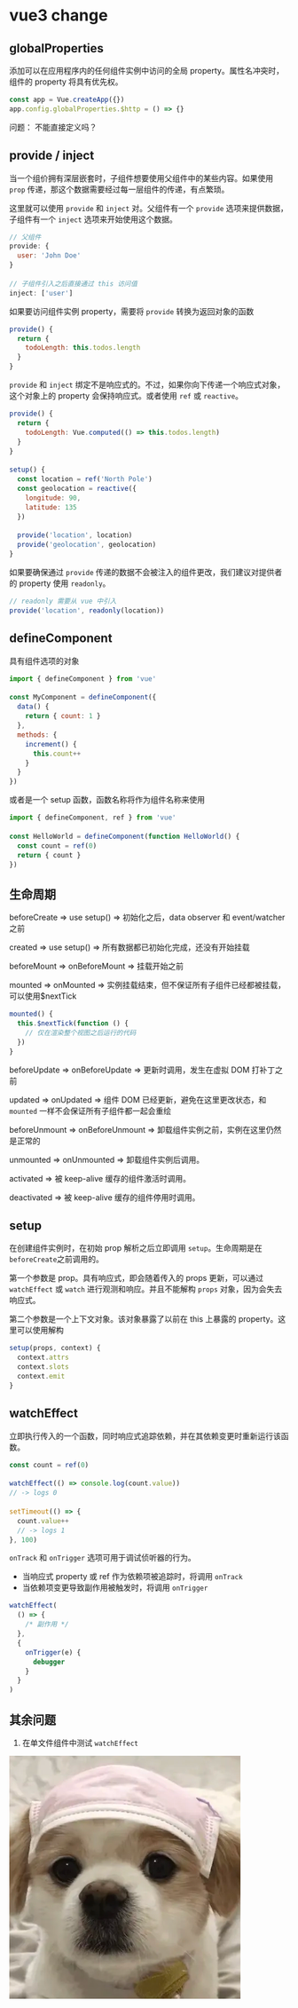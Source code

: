 # vue3 change

## globalProperties

添加可以在应用程序内的任何组件实例中访问的全局 property。属性名冲突时，组件的 property 将具有优先权。

```js
const app = Vue.createApp({})
app.config.globalProperties.$http = () => {}
```

问题： 不能直接定义吗？

## provide / inject

当一个组价拥有深层嵌套时，子组件想要使用父组件中的某些内容。如果使用 `prop` 传递，那这个数据需要经过每一层组件的传递，有点繁琐。

这里就可以使用 `provide` 和 `inject` 对。父组件有一个 `provide` 选项来提供数据，子组件有一个 `inject` 选项来开始使用这个数据。

```js
// 父组件
provide: {
  user: 'John Doe'
}

// 子组件引入之后直接通过 this 访问值
inject: ['user']
```

如果要访问组件实例 property，需要将 `provide` 转换为返回对象的函数

```js
provide() {
  return {
    todoLength: this.todos.length
  }
}
```

`provide` 和 `inject` 绑定不是响应式的。不过，如果你向下传递一个响应式对象，这个对象上的 property 会保持响应式。或者使用 `ref` 或 `reactive`。

```js
provide() {
  return {
    todoLength: Vue.computed(() => this.todos.length)
  }
}

setup() {
  const location = ref('North Pole')
  const geolocation = reactive({
    longitude: 90,
    latitude: 135
  })

  provide('location', location)
  provide('geolocation', geolocation)
}
```

如果要确保通过 `provide` 传递的数据不会被注入的组件更改，我们建议对提供者的 property 使用 `readonly`。

```js
// readonly 需要从 vue 中引入
provide('location', readonly(location))
```

## defineComponent

具有组件选项的对象

```js
import { defineComponent } from 'vue'

const MyComponent = defineComponent({
  data() {
    return { count: 1 }
  },
  methods: {
    increment() {
      this.count++
    }
  }
})
```

或者是一个 setup 函数，函数名称将作为组件名称来使用

```js
import { defineComponent, ref } from 'vue'

const HelloWorld = defineComponent(function HelloWorld() {
  const count = ref(0)
  return { count }
})
```

## 生命周期

beforeCreate => use setup() => 初始化之后，data observer 和 event/watcher之前

created => use setup() => 所有数据都已初始化完成，还没有开始挂载

beforeMount => onBeforeMount => 挂载开始之前

mounted => onMounted => 实例挂载结束，但不保证所有子组件已经都被挂载，可以使用$nextTick

```js
mounted() {
  this.$nextTick(function () {
    // 仅在渲染整个视图之后运行的代码
  })
}
```

beforeUpdate => onBeforeUpdate => 更新时调用，发生在虚拟 DOM 打补丁之前

updated => onUpdated => 组件 DOM 已经更新，避免在这里更改状态，和 `mounted` 一样不会保证所有子组件都一起会重绘

beforeUnmount => onBeforeUnmount => 卸载组件实例之前，实例在这里仍然是正常的

unmounted => onUnmounted => 卸载组件实例后调用。

activated => 被 keep-alive 缓存的组件激活时调用。

deactivated => 被 keep-alive 缓存的组件停用时调用。

## setup

在创建组件实例时，在初始 prop 解析之后立即调用 `setup`。生命周期是在 `beforeCreate`之前调用的。

第一个参数是 prop。具有响应式，即会随着传入的 props 更新，可以通过 `watchEffect` 或 `watch` 进行观测和响应。并且不能解构 `props` 对象，因为会失去响应式。

第二个参数是一个上下文对象。该对象暴露了以前在 this 上暴露的 property。这里可以使用解构

```js
setup(props, context) {
  context.attrs
  context.slots
  context.emit
}
```

## watchEffect

立即执行传入的一个函数，同时响应式追踪依赖，并在其依赖变更时重新运行该函数。

```js
const count = ref(0)

watchEffect(() => console.log(count.value))
// -> logs 0

setTimeout(() => {
  count.value++
  // -> logs 1
}, 100)
```

`onTrack` 和 `onTrigger` 选项可用于调试侦听器的行为。

* 当响应式 property 或 ref 作为依赖项被追踪时，将调用 `onTrack`
* 当依赖项变更导致副作用被触发时，将调用 `onTrigger`

```js
watchEffect(
  () => {
    /* 副作用 */
  },
  {
    onTrigger(e) {
      debugger
    }
  }
)
```

## 其余问题

1. 在单文件组件中测试 `watchEffect`

![爱你](./assets/dog.png)
